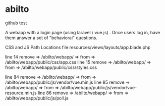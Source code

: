 # abilto
github test

A webapp with a login page (using laravel / vue.js) .
Once users log in, have them answer a set of "behavioral" questions.

CSS and JS Path Locations
file 
resources/views/layouts/app.blade.php

line 14
remove => /abilto/webapp/ => from => /abilto/webapp/public/css/app.css
line 15
remove => /abilto/webapp/ => from => /abilto/webapp/public/css/styles.css 

line 84
remove => /abilto/webapp/ => from => /abilto/webapp/public/js/vendor/vue.min.js
line 85
remove => /abilto/webapp/ => from => /abilto/webapp/public/js/vendor/vue-resource.min.js
line 86
remove => /abilto/webapp/ => from => /abilto/webapp/public/js/poll.js
